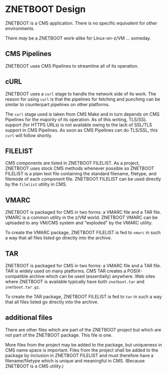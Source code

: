 # ZNETBOOT Design

ZNETBOOT is a CMS application.
There is no specific equivalent for other environments.

There *may* be a ZNETBOOT work-alike for Linux-on-z/VM ... someday.

## CMS Pipelines

ZNETBOOT uses CMS Pipelines to streamline all of its operation.

## cURL

ZNETBOOT uses a `curl` stage to handle the network side of its work.
The reason for using `curl` is that the pipelines for fetching
and punching can be similar to counterpart pipelines on other platforms.

The `curl` stage used is taken from CMS Make
and in turn depends on CMS Pipelines for the majority of its operation.
As of this writing, TLS/SSL support (for HTTPS URLs) is not available
owing to the lack of SSL/TLS support in CMS Pipelines. As soon as
CMS Pipelines can do TLS/SSL, this `curl` will follow shortly.

## FILELIST

CMS components are listed in ZNETBOOT FILELIST.
As a project, ZNETBOOT uses stock CMS methods whenever possible
so ZNETBOOT FILELIST is a plain text file containing the standard
filename, filetype, and filemode of each component file.
ZNETBOOT FILELIST can be used directly by the `filelist` utility in CMS.

## VMARC

ZNETBOOT is packaged for CMS in two forms: a VMARC file and a TAR file.
VMARC is a common utility in the z/VM world. ZNETBOOT VMARC can be
uploaded to any VM/CMS system and "exploded" by the VMARC utility.

To create the VMARC package, ZNETBOOT FILELIST is fed to `vmarc`
in such a way that all files listed go directly into the archive.

## TAR

ZNETBOOT is packaged for CMS in two forms: a VMARC file and a TAR file.
TAR is widely used on many platforms. CMS TAR creates a POSIX-compatible
archive which can be used (essentially) anywhere. Web sites where
ZNETBOOT is available typically have both `znetboot.tar` and
`znetboot.tar.gz`.

To create the TAR package, ZNETBOOT FILELIST is fed to `tar`
in such a way that all files listed go directly into the archive.

## additional files

There are other files which are part of the ZNETBOOT project
but which are not part of the ZNETBOOT package. This file is one.

More files from the project may be added to the package,
but uniqueness in CMS name space is important. Files from the project
shall be added to the package by inclusion in ZNETBOOT FILELIST
and must therefore have a filename/filetype which is unique and
meaningful in CMS. (Because ZNETBOOT is a CMS utility.)


